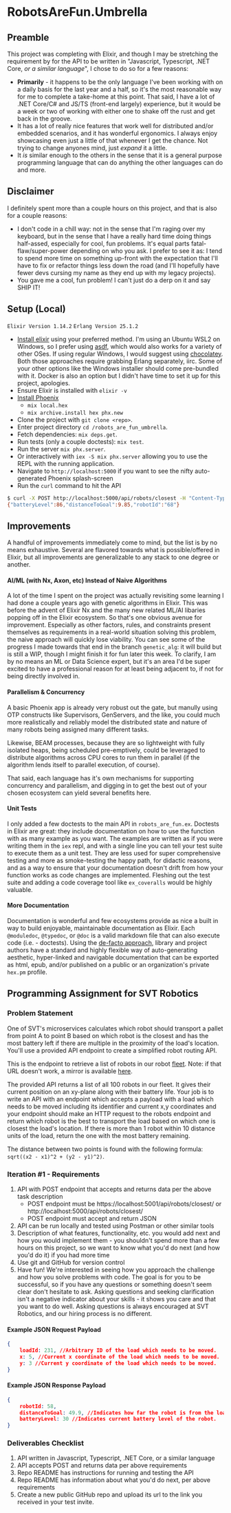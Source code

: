 # RobotsAreFun.Umbrella

## Preamble

This project was completing with Elixir, and though I may be stretching the 
requirement by for the API to be written in "Javascript, Typescript, .NET Core, _or a similar language_", 
I chose to do so for a few reasons:

* **Primarily** - it happens to be the only language I've been working with on a daily basis for 
    the last year and a half, so it's the most reasonable way for me to complete a take-home at
    this point. That said, I have a lot of .NET Core/C# and JS/TS (front-end largely) experience, 
    but it would be a week or two of working with either one to shake off the rust and get back 
    in the groove.
* It has a lot of really nice features that work well for distributed and/or embedded scenarios,
    and it has wonderful ergonomics. I always enjoy showcasing even just a little of that 
    whenever I get the chance. Not trying to change anyones mind, just _expand_ it a little.
* It _is_ similar enough to the others in the sense that it is a general purpose programming language 
    that can do anything the other languages can do and more.

## Disclaimer

I definitely spent more than a couple hours on this project, and that is also for a couple
reasons:

* I don't code in a chill way: not in the sense that I'm raging over my keyboard, but in the
    sense that I have a really hard time doing things half-assed, especially for cool, fun
    problems. It's equal parts fatal-flaw/super-power depending on who you ask. I prefer to
    see it as: I tend to spend more time on something up-front with the expectation that I'll
    have to fix or refactor things less down the road (and I'll hopefully have fewer devs cursing my
    name as they end up with my legacy projects).
* You gave me a cool, fun problem! I can't just do a derp on it and say SHIP IT!  

## Setup (Local)

`Elixir Version 1.14.2`
`Erlang Version 25.1.2`

* [Install elixir](https://elixir-lang.org/install.html) using your preferred method. 
    I'm using an Ubuntu WSL2 on Windows, so I prefer using [asdf](https://asdf-vm.com/guide/getting-started.html),
    which would also works for a variety of other OSes. If using regular Windows, I would suggest using
    [chocolatey](https://community.chocolatey.org/). Both those approaches require grabbing Erlang separately, iirc. 
    Some of your other options like the Windows installer should come pre-bundled with it.
    Docker is also an option but I didn't have time to set it up for this project, apologies.
* Ensure Elixir is installed with `elixir -v`
* [Install Phoenix](https://hexdocs.pm/phoenix/installation.html)
    * `mix local.hex`
    * `mix archive.install hex phx.new`
* Clone the project with `git clone <repo>`.
* Enter project directory `cd /robots_are_fun_umbrella`.
* Fetch dependencies: `mix deps.get`.
* Run tests (only a couple doctests): `mix test`.
* Run the server `mix phx.server`.
* Or interactively with `iex -S mix phx.server` allowing you to use the REPL with the running application.
* Navigate to `http://localhost:5000` if you want to see the nifty auto-generated Phoenix splash-screen
* Run the `curl` command to hit the API

```bash
$ curl -X POST http://localhost:5000/api/robots/closest -H "Content-Type: application/json" -d '{"loadId": "4", "x":36, "y":86}'
{"batteryLevel":86,"distanceToGoal":9.85,"robotId":"68"}
```

## Improvements

A handful of improvements immediately come to mind, but the list is by no means exhaustive.
Several are flavored towards what is possible/offered in Elixir, but all improvements are
generalizable to any stack to one degree or another.

#### AI/ML (with Nx, Axon, etc) Instead of Naive Algorithms

A lot of the time I spent on the project was actually revisiting some learning I had done a
couple years ago with genetic algorithms in Elixir. This was before the advent of Elixir Nx and 
the many new related ML/AI libaries popping off in the Elixir ecosystem. So that's one obvious
avenue for improvement. Especially as other factors, rules, and constraints present themselves as
requirements in a real-world situation solving this problem, the naive approach will quickly
lose viability. You can see some of the progress I made towards that end in the branch `genetic_alg`:
it will build but is still a WIP, though I might finish it for fun later this week. To clarify,
I am by no means an ML or Data Science expert, but it's an area I'd be super excited to have a 
professional reason for at least being adjacent to, if not for being directly involved in. 

#### Parallelism & Concurrency

A basic Phoenix app is already very robust out the gate, but manully using OTP constructs like Supervisors,
GenServers, and the like, you could much more realistically and reliably model the distributed state and nature of
many robots being assigned many different tasks.

Likewise, BEAM processes, because they are so lightweight with fully isolated heaps, being scheduled
pre-emptively, could be leveraged to distribute algorithms across CPU cores to run them in parallel (if the
algorithm lends itself to parallel execution, of course). 

That said, each language has it's own mechanisms for supporting concurrency and parallelism,
and digging in to get the best out of your chosen ecosystem can yield several benefits here.

#### Unit Tests

I only added a few doctests to the main API in `robots_are_fun.ex`. Doctests in Elixir are great: they
include documentation on how to use the function with as many example as you want. The examples are
written as if you were writing them in the `iex` repl, and with a single line you can tell your test
suite to execute them as a unit test. They are less used for super comprehensive testing and more as 
smoke-testing the happy path, for didactic reasons, and as a way to ensure that your documentation 
doesn't drift from how your function works as code changes are implemented. Fleshing out the
test suite and adding a code coverage tool like `ex_coveralls` would be highly valuable.

#### More Documentation

Documentation is wonderful and few ecosystems provide as nice a built in way to build enjoyable,
maintainable documentation as Elixir. Each `@moduledoc`, `@typedoc`, or `@doc` is a valid markdown
file that can also execute code (i.e. - doctests). Using the [de-facto approach](https://hexdocs.pm/elixir/writing-documentation.html), 
library and project authors have a standard and highly flexible way of auto-generating aesthetic,
hyper-linked and navigable documentation that can be exported as html, epub, and/or published on a 
public or an organization's private `hex.pm` profile.


## Programming Assignment for SVT Robotics

### Problem Statement

One of SVT's microservices calculates which robot should transport a pallet from point A to point B based on which robot is the closest and has the most battery left if there are multiple in the proximity of the load's location. You'll use a provided API endpoint to create a simplified robot routing API.

This is the endpoint to retrieve a list of robots in our robot [fleet](https://60c8ed887dafc90017ffbd56.mockapi.io/robots). Note: if that URL doesn't work, a mirror is available [here](https://svtrobotics.free.beeceptor.com/robots).

The provided API returns a list of all 100 robots in our fleet. It gives their current position on an xy-plane along with their battery life. Your job is to write an API with an endpoint which accepts a payload with a load which needs to be moved including its identifier and current x,y coordinates and your endpoint should make an HTTP request to the robots endpoint and return which robot is the best to transport the load based on which one is closest the load's location. If there is more than 1 robot within 10 distance units of the load, return the one with the most battery remaining.

The distance between two points is found with the following formula: `sqrt((x2 - x1)^2 + (y2 - y1)^2)`.

### Iteration #1 - Requirements

1. API with POST endpoint that accepts and returns data per the above task description
    * POST endpoint must be https://localhost:5001/api/robots/closest/ or http://localhost:5000/api/robots/closest/
    * POST endpoint must accept and return JSON
1. API can be run locally and tested using Postman or other similar tools
1. Description of what features, functionality, etc. you would add next and how you would implement them - you shouldn't spend more than a few hours on this project, so we want to know what you'd do next (and how you'd do it) if you had more time
1. Use git and GitHub for version control
1. Have fun! We're interested in seeing how you approach the challenge and how you solve problems with code. The goal is for you to be successful, so if you have any questions or something doesn't seem clear don't hesitate to ask. Asking questions and seeking clarification isn't a negative indicator about your skills - it shows you care and that you want to do well. Asking questions is always encouraged at SVT Robotics, and our hiring process is no different.

#### Example JSON Request Payload

```json
{
    loadId: 231, //Arbitrary ID of the load which needs to be moved.
    x: 5, //Current x coordinate of the load which needs to be moved.
    y: 3 //Current y coordinate of the load which needs to be moved.
}
```

#### Example JSON Response Payload

```json
{
    robotId: 58,
    distanceToGoal: 49.9, //Indicates how far the robot is from the load which needs to be moved.
    batteryLevel: 30 //Indicates current battery level of the robot.
}
```

### Deliverables Checklist

1. API written in Javascript, Typescript, .NET Core, or a similar language
1. API accepts POST and returns data per above requirements
1. Repo README has instructions for running and testing the API
1. Repo README has information about what you'd do next, per above requirements
1. Create a new public GitHub repo and upload its url to the link you received in your test invite.